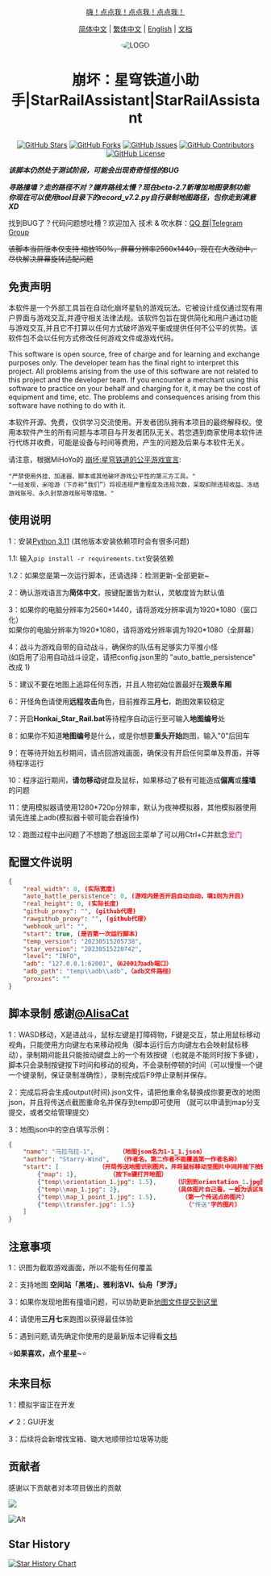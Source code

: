 <div align="center">

[嗨！点点我！点点我！点点我！ ](#使用说明)

[简体中文](README.md) | [繁体中文](README_CHT.md) | [English](README_EN.md) | [文档](https://sra.stysqy.top)
 
<img alt="LOGO" src="../../blob/map/temp/love!.png" style="border-radius:50%">

<h1 align="center">

崩坏：星穹铁道小助手|StarRailAssistant|StarRailAssistant

</h1>
 
[![GitHub Stars](https://img.shields.io/github/stars/Starry-Wind/StarRailAssistant?style=flat-square)](https://github.com/Starry-Wind/StarRailAssistant/stargazers)
[![GitHub Forks](https://img.shields.io/github/forks/Starry-Wind/StarRailAssistant?style=flat-square)](https://github.com/Starry-Wind/StarRailAssistant/network)
[![GitHub Issues](https://img.shields.io/github/issues/Starry-Wind/StarRailAssistant?style=flat-square)](https://github.com/Starry-Wind/StarRailAssistant/issues)
[![GitHub Contributors](https://img.shields.io/github/contributors/Starry-Wind/StarRailAssistant?style=flat-square)](https://github.com/Starry-Wind/StarRailAssistant/graphs/contributors)
[![GitHub License](https://img.shields.io/github/license/Starry-Wind/StarRailAssistant?style=flat-square)](https://github.com/Starry-Wind/StarRailAssistant/blob/main/LICENSE)
</div>

*****该脚本仍然处于测试阶段，可能会出现奇奇怪怪的BUG*****

***寻路撞墙？走的路径不对？嫌弃路线太慢？现在beta-2.7新增加地图录制功能***<br>
***你现在可以使用tool目录下的record_v7.2.py自行录制地图路径，包你走到满意 XD***

找到BUG了？代码问题想吐槽？欢迎加入 技术 & 吹水群：[QQ 群](https://qm.qq.com/cgi-bin/qm/qr?k=xdCO46fHlVcY7D2L7elXzqcxL3nyTGnW&jump_from=webapi&authKey=uWZooQ2szv+nG/re7luCKn8LW1KibSb0vvi0FycA45Mglm5AGM1GP2iJ+SiWmDwg)|[Telegram Group](https://t.me/+yeQEhnuT9O41NDM1)<br>

~~该脚本当前版本仅支持 缩放150%，屏幕分辨率2560x1440，现在在大改动中，尽快解决屏幕旋转适配问题~~

## 免责声明
本软件是一个外部工具旨在自动化崩坏星轨的游戏玩法。它被设计成仅通过现有用户界面与游戏交互,并遵守相关法律法规。该软件包旨在提供简化和用户通过功能与游戏交互,并且它不打算以任何方式破坏游戏平衡或提供任何不公平的优势。该软件包不会以任何方式修改任何游戏文件或游戏代码。

This software is open source, free of charge and for learning and exchange purposes only. The developer team has the final right to interpret this project. All problems arising from the use of this software are not related to this project and the developer team. If you encounter a merchant using this software to practice on your behalf and charging for it, it may be the cost of equipment and time, etc. The problems and consequences arising from this software have nothing to do with it.

本软件开源、免费，仅供学习交流使用。开发者团队拥有本项目的最终解释权。使用本软件产生的所有问题与本项目与开发者团队无关。若您遇到商家使用本软件进行代练并收费，可能是设备与时间等费用，产生的问题及后果与本软件无关。


请注意，根据MiHoYo的 [崩坏:星穹铁道的公平游戏宣言](https://sr.mihoyo.com/news/111246?nav=news&type=notice):

    "严禁使用外挂、加速器、脚本或其他破坏游戏公平性的第三方工具。"
    "一经发现，米哈游（下亦称“我们”）将视违规严重程度及违规次数，采取扣除违规收益、冻结游戏账号、永久封禁游戏账号等措施。"

## 使用说明

1：安装[Python 3.11](https://www.microsoft.com/store/productId/9NRWMJP3717K) (其他版本安装依赖项时会有很多问题)

1.1: 输入`pip install -r requirements.txt`安装依赖

1.2：如果您是第一次运行脚本，还请选择：检测更新-全部更新~

2：确认游戏语言为**简体中文**，按键配置皆为默认，灵敏度皆为默认值

3：如果你的电脑分辨率为2560\*1440，请将游戏分辨率调为1920\*1080（窗口化）<br>
   如果你的电脑分辨率为1920\*1080，请将游戏分辨率调为1920\*1080（全屏幕）
   
4：战斗为游戏自带的自动战斗，确保你的队伍有足够实力平推小怪<br>
   (如启用了沿用自动战斗设定，请把config.json里的 "auto_battle_persistence" 改成 1) 

5：建议不要在地图上追踪任何东西，并且人物初始位置最好在**观景车厢**

6：开怪角色请使用**远程攻击**角色，目前推荐**三月七**，跑图效果较稳定

7：开启**Honkai_Star_Rail.bat**等待程序自动运行至可输入**地图编号**处

8：如果你不知道**地图编号**是什么，或是你想要**重头开始**跑图，输入"0"后回车

9：在等待开始五秒期间，请点回游戏画面，确保没有开启任何菜单及界面，并等待程序运行

10：程序运行期间，**请勿移动**键盘及鼠标，如果移动了极有可能造成**偏离**或**撞墙**的问题

11：使用模拟器请使用1280\*720p分辨率，默认为夜神模拟器，其他模拟器使用请先连接上adb(模拟器卡顿可能会吞操作)

12：跑图过程中出问题了不想跑了想返回主菜单了可以用Ctrl+C并默念<font color= #E2027F>爱门</font>

## 配置文件说明
```json
{
    "real_width": 0, (实际宽度)
    "auto_battle_persistence": 0, (游戏内是否开启自动自动，填1则为开启)
    "real_height": 0, (实际长度)
    "github_proxy": "", (github代理)
    "rawgithub_proxy": "", (github代理)
    "webhook_url": "",
    "start": true, (是否第一次运行脚本)
    "temp_version": "20230515205738",
    "star_version": "20230515220742",
    "level": "INFO",
    "adb": "127.0.0.1:62001",（62001为adb端口）
    "adb_path": "temp\\adb\\adb",（adb文件路径）
    "proxies": ""
}
```

## 脚本录制 感谢[@AlisaCat](https://github.com/AlisaCat-S)

1：WASD移动，X是进战斗，鼠标左键是打障碍物，F键是交互，禁止用鼠标移动视角，只能使用方向键左右来移动视角（脚本运行后方向键左右会映射鼠标移动），录制期间能且只能按动键盘上的一个有效按键（也就是不能同时按下多键），脚本只会录制按键按下时间和移动的视角，不会录制停顿的时间（可以慢慢一个键一个键录制，保证录制准确性），录制完成后F9停止录制并保存。

2：完成后将会生成output(时间).json文件，请把他重命名替换成你要更改的地图json，并且将传送点截图重命名并保存到temp即可使用 （就可以申请到map分支提交，或者交给管理提交）

3：地图json中的空白填写示例：
```json
{
    "name": "乌拉乌拉-1",       （地图json名为1-1_1.json）
    "author": "Starry-Wind",   （作者名，第二作者不能覆盖第一作者名称）
    "start": [           （开局传送地图识别图片，并将鼠标移动至图片中间并按下按键）
        {"map": 1},         （按下m键打开地图）
        {"temp\\orientation_1.jpg": 1.5},     （识别到orientation_1.jpg图片后，将鼠标移动至图片中间并按下按键）
        {"temp\\map_1.jpg": 2},               （具体图片自己看，一般为该区域名"乌拉乌拉"的地图文字）
        {"temp\\map_1_point_1.jpg": 1.5},       （第一个传送点的图片）
        {"temp\\transfer.jpg": 1.5}              （"传送"字的图片）
    ]
}
```
 
## 注意事项
 
1：识图为截取游戏画面，所以不能有任何覆盖
 
2：支持地图 **空间站「黑塔」、雅利洛VI、仙舟「罗浮」**

3：如果你发现地图有撞墙问题，可以协助更新[地图文件提交到这里](https://github.com/Starry-Wind/StarRailAssistant/tree/map)

4：请使用**三月七**来跑图以获得最佳体验

5：遇到问题,请先确定你使用的是最新版本记得看[文档](https://sra.stysqy.top)

⭐**如果喜欢，点个星星~**⭐

## 未来目标

1：模拟宇宙正在开发

&#x2714; 2：GUI开发

3：后续将会新增找宝箱、锄大地顺带捡垃圾等功能

## 贡献者

感谢以下贡献者对本项目做出的贡献

<a href="https://github.com/Starry-Wind/StarRailAssistant/graphs/contributors">

  <img src="https://contrib.rocks/image?repo=Starry-Wind/StarRailAssistant" />

</a>

![Alt](https://repobeats.axiom.co/api/embed/79d87540c597fc0b30893860e7b92da60c555fa9.svg "Repobeats analytics image")

## Star History

[![Star History Chart](https://api.star-history.com/svg?repos=Starry-Wind/StarRailAssistant&type=Date)](https://star-history.com/#Starry-Wind/StarRailAssistant&Date)
